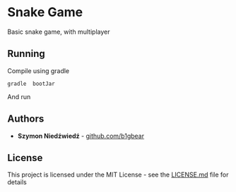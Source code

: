# Snake Game
Basic snake game, with multiplayer
## Running
Compile using gradle
```
gradle  bootJar
```
And run

## Authors

* **Szymon Niedźwiedź** - [github.com/b1gbear](https://github.com/b1gbear)

## License

This project is licensed under the MIT License - see the [LICENSE.md](LICENSE.md) file for details

